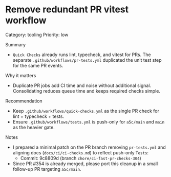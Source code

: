 # Remove redundant PR vitest workflow

Category: tooling
Priority: low

Summary

- `Quick Checks` already runs lint, typecheck, and vitest for PRs. The separate `.github/workflows/pr-tests.yml` duplicated the unit test step for the same PR events.

Why it matters

- Duplicate PR jobs add CI time and noise without additional signal. Consolidating reduces queue time and keeps required checks simple.

Recommendation

- Keep `.github/workflows/quick-checks.yml` as the single PR check for lint + typecheck + tests.
- Ensure `.github/workflows/tests.yml` is push-only for `a5c/main` and `main` as the heavier gate.

Notes

- I prepared a minimal patch on the PR branch removing `pr-tests.yml` and aligning docs (`docs/ci/ci-checks.md`) to reflect push-only `Tests`:
  - Commit: 9c8809d (branch `chore/ci-fast-pr-checks-304`)
- Since PR #354 is already merged, please port this cleanup in a small follow-up PR targeting `a5c/main`.
